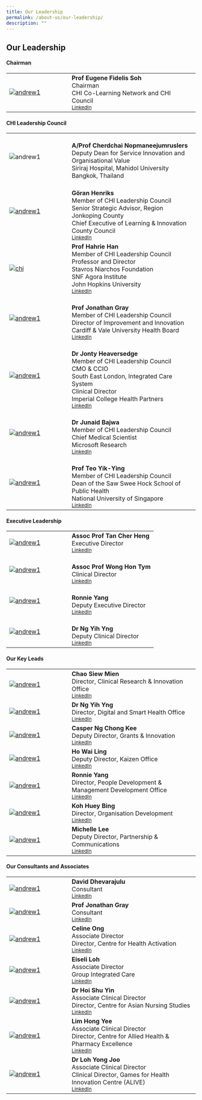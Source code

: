 ```yaml
---
title: Our Leadership
permalink: /about-us/our-leadership/
description: ""
---
```

Our Leadership
---

<h4>Chairman</h4>

<table cellpadding="10" border="0" style="width: 100%;">
<tbody>
<tr>
<td style="width: 150px;"><a href="https://www.linkedin.com/in/eugenefidelissoh/"><img alt="andrew1" src="/images/Chairman.png"></a></td>
<td><strong>Prof Eugene Fidelis Soh</strong><br>Chairman<br>CHI Co-Learning Network and CHI Council<br><a href="https://www.linkedin.com/in/eugenefidelissoh/" target="_blank"><small>LinkedIn</small></a><br>
</td></tr>
</tbody>
</table>

<h4>CHI Leadership Council</h4>

<table cellpadding="10" border="0" style="width: 100%;">
<tbody>
	<tr>
<td style="width: 150px;"><img alt="andrew1" src="/images/Leaders/prof%20cherdchai-01.png"></td>
<td><br><strong>A/Prof Cherdchai Nopmaneejumruslers</strong><br>Deputy Dean for Service Innovation and Organisational Value <br>
Siriraj Hospital, Mahidol University <br>
Bangkok, Thailand <br></td>
</tr>
	<tr>
<td style="width: 150px;"><a href="https://www.linkedin.com/in/henriks-g%C3%B6ran-147604b3"><img alt="andrew1" src="/images/Leaders/go╠êran%20henriks_01%20copy.png"></a></td>
<td><br><strong>Göran Henriks </strong><br>Member of CHI Leadership Council<br>Senior Strategic Advisor, Region Jonkoping County ​<br>Chief Executive of Learning &amp; Innovation  <br>County Council <br><a href="https://www.linkedin.com/in/henriks-g%C3%B6ran-147604b3" target="_blank"><small>LinkedIn</small></a><br></td>
</tr>
<tr>
<td style="width: 150px;"><a href="https://www.linkedin.com/in/hahrie-han-479915"><img alt="chi" src="/images/Leaders/prof%20hahrie%20han-01-min.png"></a></td>
<td><strong>Prof Hahrie Han </strong><br>Member of CHI Leadership Council<br>Professor and Director<br>Stavros Niarchos Foundation<br>SNF Agora Institute<br>John Hopkins University<br><a href="https://www.linkedin.com/in/hahrie-han-479915" target="_blank"><small>LinkedIn</small></a><br></td>
</tr>
<tr>
<td style="width: 150px;"><a href="https://www.linkedin.com/in/dr-jonathon"><img alt="andrew1" src="/images/Leaders/prof%20jonathon%20gray-01.png"></a></td>
<td><br><strong>Prof Jonathan Gray </strong><br>Member of CHI Leadership Council<br>Director of Improvement and Innovation<br>Cardiff &amp; Vale University Health Board<br><a href="https://www.linkedin.com/in/dr-jonathon" target="_blank"><small>LinkedIn</small></a><br></td>
</tr>
	<tr>
<td style="width: 150px;"><a href="https://www.linkedin.com/in/jonty-heaversedge"><img alt="andrew1" src="/images/Leaders/jonty_heaversedge-01.png"></a></td>
<td><br><strong>Dr Jonty Heaversedge  </strong><br>Member of CHI Leadership Council<br>CMO &amp; CCIO<br>South East London, Integrated Care System <br>Clinical Director<br>
Imperial College Health Partners<br><a href="https://www.linkedin.com/in/jonty-heaversedge" target="_blank"><small>LinkedIn</small></a><br></td>
</tr>
<tr>
<td style="width: 150px;"><a href="https://www.linkedin.com/in/junaidbajwa"><img alt="andrew1" src="/images/Leaders/dr%20junaid%20bajwa-01.png"></a></td>
<td><br><strong>Dr Junaid Bajwa </strong><br>Member of CHI Leadership Council<br>Chief Medical Scientist <br>Microsoft Research <br><a href="https://www.linkedin.com/in/junaidbajwa" target="_blank"><small>LinkedIn</small></a><br></td>
</tr>
<tr>
<td style="width: 150px;"><a href="https://www.linkedin.com/school/saw-swee-hock-school-of-public-health/?originalSubdomain=sg"><img alt="andrew1" src="/images/Leaders/profteoyy.png"></a></td>
<td><br><strong>Prof Teo Yik-Ying </strong><br>Member of CHI Leadership Council<br>Dean of the Saw Swee Hock School of Public Health​<br>National University of Singapore <br><a href="https://www.linkedin.com/school/saw-swee-hock-school-of-public-health/?originalSubdomain=sg" target="_blank"><small>LinkedIn</small></a><br></td>
</tr>


</tbody>
</table>

<h4>Executive Leadership</h4>

<table cellpadding="10" border="0" style="width: 100%;">
<tbody>
<tr>
<td style="width: 150px;"><a href="https://www.linkedin.com/in/cher-heng-tan-8b965216"><img alt="andrew1" src="/images/Leaders/prof%20tan%20ch-01.png"></a></td>
<td><strong>Assoc Prof Tan Cher Heng  </strong><br>Executive Director<br><a href="https://www.linkedin.com/in/cher-heng-tan-8b965216" target="_blank"><small>LinkedIn</small></a></td>
</tr>
<tr>
<td style="width: 150px;"><a href="https://www.linkedin.com/in/hon-tym-wong-758b1a13"><img alt="andrew1" src="/images/Leaders/prof%20wong-01.png"></a></td>
<td><br><strong>Assoc Prof Wong Hon Tym  </strong><br>Clinical Director<br><a href="https://www.linkedin.com/in/hon-tym-wong-758b1a13" target="_blank"><small>LinkedIn</small></a></td>
</tr>
	<tr>
<td style="width: 150px;"><a href="https://www.linkedin.com/in/yangronnie"><img alt="andrew1" src="/images/Leaders/ronnie.png"></a></td>
<td><br><strong>Ronnie Yang  </strong><br>Deputy Executive Director<br><a href="https://www.linkedin.com/in/yangronnie" target="_blank"><small>LinkedIn</small></a> </td>
</tr>
	  <tr>
<td style="width: 150px;"><a href="https://www.linkedin.com/in/yihyng"><img alt="andrew1" src="/images/Leaders/dr%20ng%20yy-01.png"></a></td>
<td><br><strong>Dr Ng Yih Yng  </strong><br>Deputy Clinical Director<br><a href="https://www.linkedin.com/in/yihyng" target="_blank"><small>LinkedIn</small></a></td>
</tr>

</tbody>
</table>

<h4>Our Key Leads</h4>

<table cellpadding="10" border="0" style="width: 100%;">
<tbody>
<tr>
<td style="width: 150px;"><a href="https://www.linkedin.com/in/siew-mien-chao-2292897"><img alt="andrew1" src="/images/Leaders/siew%20mien-01.png"></a></td>
<td><strong>Chao Siew Mien</strong><br>Director, Clinical Research &amp; Innovation Office<br><a href="https://www.linkedin.com/in/siew-mien-chao-2292897" target="_blank"><small>LinkedIn</small></a> </td>
</tr>
<tr>
<td style="width: 150px;"><a href="https://www.linkedin.com/in/yihyng"><img alt="andrew1" src="/images/Leaders/dr%20ng%20yy-01.png"></a></td>
<td><strong>Dr Ng Yih Yng</strong>
<br>Director, Digital and Smart Health Office<br><a href="https://www.linkedin.com/in/yihyng" target="_blank"><small>LinkedIn</small></a> </td>
</tr>
	<tr>
<td style="width: 150px;"><a href="https://www.linkedin.com/in/casperng"><img alt="andrew1" src="/images/Leaders/casperr.png"></a></td>
<td><strong>Casper Ng Chong Kee </strong><br>Deputy Director, Grants &amp; Innovation<br><a href="https://www.linkedin.com/in/casperng" target="_blank"><small>LinkedIn</small></a> </td>
</tr>
	<tr>
<td style="width: 150px;"><a href="https://www.linkedin.com/in/wai-ling-ho-41384aaa"><img alt="andrew1" src="/images/Leaders/wailing.png"></a></td>
<td><strong>Ho Wai Ling </strong><br>Deputy Director, Kaizen Office<br><a href="https://www.linkedin.com/in/wai-ling-ho-41384aaa" target="_blank"><small>LinkedIn</small></a> </td>
</tr>
	<tr>
<td style="width: 150px;"><a href="https://www.linkedin.com/in/yangronnie"><img alt="andrew1" src="/images/Leaders/ronnie.png"></a></td>
<td><strong>Ronnie Yang </strong><br>Director, People Development &amp; Management Development Office<br><a href="https://www.linkedin.com/in/yangronnie" target="_blank"><small>LinkedIn</small></a> </td>
</tr>
	<tr>
<td style="width: 150px;"><a href="https://www.linkedin.com/in/huey-bing-koh-246b9724"><img alt="andrew1" src="/images/Leaders/huey%20bing-01.png"></a></td>
<td><strong>Koh Huey Bing</strong><br>Director, Organisation Development<br><a href="https://www.linkedin.com/in/huey-bing-koh-246b9724" target="_blank"><small>LinkedIn</small></a> </td>
</tr>
	<tr>
<td style="width: 150px;"><a href="https://www.linkedin.com/in/michelle-lee-754aa96a"><img alt="andrew1" src="/images/Leaders/michelle%20lee-01.png"></a></td>
<td><strong>Michelle Lee </strong><br>Deputy Director, Partnership &amp; Communications<br><a href="https://www.linkedin.com/in/michelle-lee-754aa96a" target="_blank"><small>LinkedIn</small></a></td>
</tr>



</tbody>
</table>

<h4>Our Consultants and Associates </h4>

<table cellpadding="10" border="0" style="width: 100%;">
<tbody>
<tr>
<td style="width: 150px;"><a href="https://www.linkedin.com/in/eugenefidelissoh/"><img alt="andrew1" src="/images/Leaders/david%20d-01.png"></a></td>
<td><strong>David Dhevarajulu  </strong><br>Consultant <br><a href="https://www.linkedin.com/in/eugenefidelissoh/" target="_blank"><small>LinkedIn</small></a> </td>
</tr>
<tr>
<td style="width: 150px;"><a href="https://www.linkedin.com/in/dr-jonathon"><img alt="andrew1" src="/images/Leaders/prof%20jonathon%20gray-01.png"></a></td>
<td><strong>Prof Jonathan Gray </strong><br>Consultant<br><a href="https://www.linkedin.com/in/dr-jonathon" target="_blank"><small>LinkedIn</small></a></td>
</tr>
	<tr>
<td style="width: 150px;"><a href="https://www.linkedin.com/in/celine-ong-wei-hui"><img alt="andrew1" src="/images/Leaders/celine%20ong%20copy.png"></a></td>
<td><strong>Celine Ong  </strong><br>Associate Director<br>Director, Centre for Health Activation <br><a href="https://www.linkedin.com/in/celine-ong-wei-hui" target="_blank"><small>LinkedIn</small></a> </td>
</tr>
	<tr>
<td style="width: 150px;"><a href="https://www.linkedin.com/in/eiseli-loh-69099a36"><img alt="andrew1" src="/images/Leaders/eiseli.png"></a></td>
<td><strong>Eiseli Loh </strong><br>Associate Director<br>Group Integrated Care<br><a href="https://www.linkedin.com/in/eiseli-loh-69099a36" target="_blank"><small>LinkedIn</small></a> </td>
</tr>
<tr>
<td style="width: 150px;"><a href="https://www.linkedin.com/in/eugenefidelissoh/"><img alt="andrew1" src="/images/Leaders/dr%20hoi%20shu%20yin-01.png"></a></td>
<td><strong>Dr Hoi Shu Yin  </strong><br>Associate Clinical Director<br>Director, Centre for Asian Nursing Studies <br><a href="https://www.linkedin.com/in/eugenefidelissoh/" target="_blank"><small>LinkedIn</small></a></td>
</tr>
	<tr>
<td style="width: 150px;"><a href="https://www.linkedin.com/in/hong-yee-lim-6535021"><img alt="andrew1" src="/images/Leaders/lim%20hong%20yee-01.png"></a></td>
<td><strong>Lim Hong Yee  </strong><br>Associate Clinical Director<br>Director, Centre for Allied Health &amp; Pharmacy Excellence<br><a href="https://www.linkedin.com/in/hong-yee-lim-6535021" target="_blank"><small>LinkedIn</small></a> </td>
</tr>
	<tr>
<td style="width: 150px;"><a href="https://www.linkedin.com/in/loh-yong-joo-ttsh-yong-joo-b77339119"><img alt="andrew1" src="/images/Leaders/dr%20loh%20yong%20joo-01.png"></a></td>
<td><strong>Dr Loh Yong Joo</strong><br>Associate Clinical Director<br>Clinical Director, Games for Health Innovation Centre (ALIVE)<br><a href="https://www.linkedin.com/in/loh-yong-joo-ttsh-yong-joo-b77339119" target="_blank"><small>LinkedIn</small></a></td>
</tr>

</tbody>
</table>